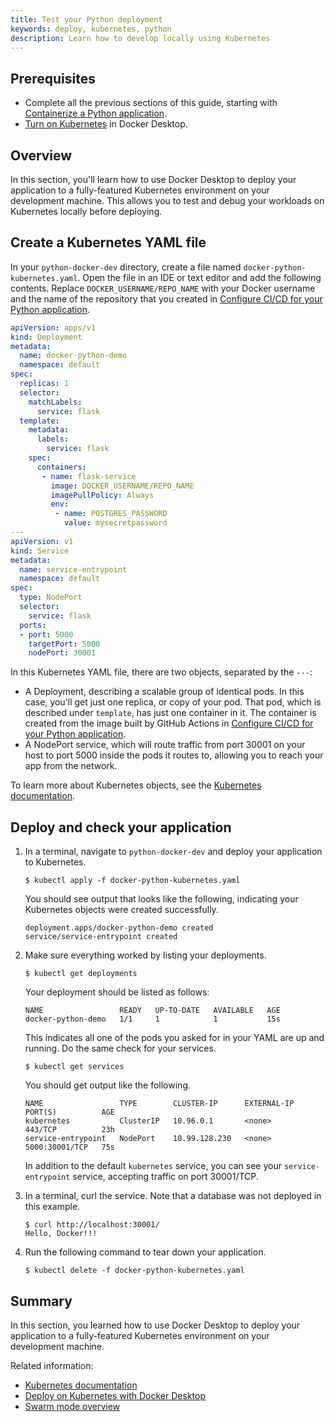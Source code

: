 ```yaml
---
title: Test your Python deployment
keywords: deploy, kubernetes, python
description: Learn how to develop locally using Kubernetes
---
```


## Prerequisites

- Complete all the previous sections of this guide, starting with [Containerize a Python application](containerize.md).
- [Turn on Kubernetes](/desktop/kubernetes/#turn-on-kubernetes) in Docker Desktop.

## Overview

In this section, you'll learn how to use Docker Desktop to deploy your application to a fully-featured Kubernetes environment on your development machine. This allows you to test and debug your workloads on Kubernetes locally before deploying.

## Create a Kubernetes YAML file

In your `python-docker-dev` directory, create a file named
`docker-python-kubernetes.yaml`. Open the file in an IDE or text editor and add
the following contents. Replace `DOCKER_USERNAME/REPO_NAME` with your Docker
username and the name of the repository that you created in [Configure CI/CD for
your Python application](configure-ci-cd.md).

```yaml
apiVersion: apps/v1
kind: Deployment
metadata:
  name: docker-python-demo
  namespace: default
spec:
  replicas: 1
  selector:
    matchLabels:
      service: flask
  template:
    metadata:
      labels:
        service: flask
    spec:
      containers:
       - name: flask-service
         image: DOCKER_USERNAME/REPO_NAME
         imagePullPolicy: Always
         env:
          - name: POSTGRES_PASSWORD
            value: mysecretpassword
---
apiVersion: v1
kind: Service
metadata:
  name: service-entrypoint
  namespace: default
spec:
  type: NodePort
  selector:
    service: flask
  ports:
  - port: 5000
    targetPort: 5000
    nodePort: 30001
```

In this Kubernetes YAML file, there are two objects, separated by the `---`:

 - A Deployment, describing a scalable group of identical pods. In this case,
   you'll get just one replica, or copy of your pod. That pod, which is
   described under `template`, has just one container in it. The
    container is created from the image built by GitHub Actions in [Configure CI/CD for
    your Python application](configure-ci-cd.md).
 - A NodePort service, which will route traffic from port 30001 on your host to
   port 5000 inside the pods it routes to, allowing you to reach your app
   from the network.

To learn more about Kubernetes objects, see the [Kubernetes documentation](https://kubernetes.io/docs/home/).

## Deploy and check your application

1. In a terminal, navigate to `python-docker-dev` and deploy your application to
   Kubernetes.

   ```console
   $ kubectl apply -f docker-python-kubernetes.yaml
   ```

   You should see output that looks like the following, indicating your Kubernetes objects were created successfully.

   ```shell
   deployment.apps/docker-python-demo created
   service/service-entrypoint created
   ```

2. Make sure everything worked by listing your deployments.

   ```console
   $ kubectl get deployments
   ```

   Your deployment should be listed as follows:

   ```shell
   NAME                 READY   UP-TO-DATE   AVAILABLE   AGE
   docker-python-demo   1/1     1            1           15s
   ```

   This indicates all one of the pods you asked for in your YAML are up and running. Do the same check for your services.

   ```console
   $ kubectl get services
   ```

   You should get output like the following.

   ```shell
   NAME                 TYPE        CLUSTER-IP      EXTERNAL-IP   PORT(S)          AGE
   kubernetes           ClusterIP   10.96.0.1       <none>        443/TCP          23h
   service-entrypoint   NodePort    10.99.128.230   <none>        5000:30001/TCP   75s
   ```

   In addition to the default `kubernetes` service, you can see your `service-entrypoint` service, accepting traffic on port 30001/TCP.

3. In a terminal, curl the service. Note that a database was not deployed in
   this example.

   ```console
   $ curl http://localhost:30001/
   Hello, Docker!!!
   ```

4. Run the following command to tear down your application.

   ```console
   $ kubectl delete -f docker-python-kubernetes.yaml
   ```

## Summary

In this section, you learned how to use Docker Desktop to deploy your application to a fully-featured Kubernetes environment on your development machine.

Related information:
   - [Kubernetes documentation](https://kubernetes.io/docs/home/)
   - [Deploy on Kubernetes with Docker Desktop](../../desktop/kubernetes.md)
   - [Swarm mode overview](../../engine/swarm/_index.md)